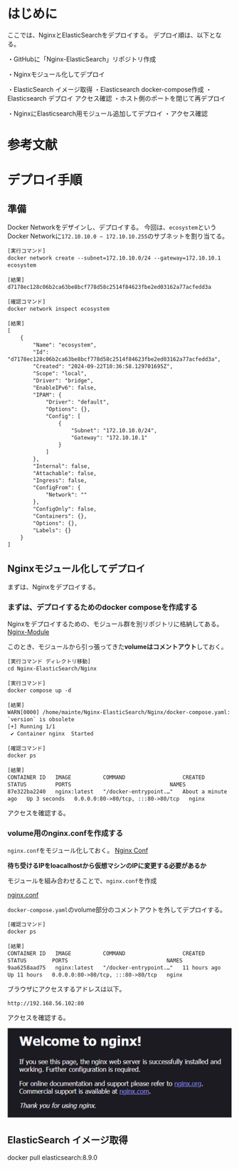 # はじめに
ここでは、NginxとElasticSearchをデプロイする。
デプロイ順は、以下となる。

・GitHubに「Nginx-ElasticSearch」リポジトリ作成

・Nginxモジュール化してデプロイ

・ElasticSearch イメージ取得
・Elasticsearch docker-compose作成
・Elasticsearch デプロイ アクセス確認
・ホスト側のポートを閉じて再デプロイ

・NginxにElasticsearch用モジュール追加してデプロイ
・アクセス確認


# 参考文献

# デプロイ手順

## 準備

Docker Networkをデザインし、デプロイする。
今回は、`ecosystem`というDocker Networkに`172.10.10.0 ~ 172.10.10.255`のサブネットを割り当てる。

```
[実行コマンド]
docker network create --subnet=172.10.10.0/24 --gateway=172.10.10.1 ecosystem

[結果]
d7178ec128c06b2ca63be8bcf778d58c2514f84623fbe2ed03162a77acfedd3a

[確認コマンド]
docker network inspect ecosystem

[結果]
[
    {
        "Name": "ecosystem",
        "Id": "d7178ec128c06b2ca63be8bcf778d58c2514f84623fbe2ed03162a77acfedd3a",
        "Created": "2024-09-22T10:36:58.129701695Z",
        "Scope": "local",
        "Driver": "bridge",
        "EnableIPv6": false,
        "IPAM": {
            "Driver": "default",
            "Options": {},
            "Config": [
                {
                    "Subnet": "172.10.10.0/24",
                    "Gateway": "172.10.10.1"
                }
            ]
        },
        "Internal": false,
        "Attachable": false,
        "Ingress": false,
        "ConfigFrom": {
            "Network": ""
        },
        "ConfigOnly": false,
        "Containers": {},
        "Options": {},
        "Labels": {}
    }
]
```

## Nginxモジュール化してデプロイ
まずは、Nginxをデプロイする。


### まずは、デプロイするためのdocker composeを作成する

Nginxをデプロイするための、モジュール群を別リポジトリに格納してある。
[Nginx-Module](https://github.com/halchil/Nginx-Module/tree/main)

このとき、モジュールから引っ張ってきた**volumeはコメントアウト**しておく。

```
[実行コマンド ディレクトリ移動]
cd Nginx-ElasticSearch/Nginx

[実行コマンド]
docker compose up -d

[結果]
WARN[0000] /home/mainte/Nginx-ElasticSearch/Nginx/docker-compose.yaml: `version` is obsolete 
[+] Running 1/1
 ✔ Container nginx  Started                          

[確認コマンド]
docker ps

[結果]
CONTAINER ID   IMAGE          COMMAND                  CREATED              STATUS         PORTS                               NAMES
87e322ba2240   nginx:latest   "/docker-entrypoint.…"   About a minute ago   Up 3 seconds   0.0.0.0:80->80/tcp, :::80->80/tcp   nginx
```

アクセスを確認する。

### volume用のnginx.confを作成する
`nginx.conf`をモジュール化しておく。
[Nginx Conf](https://github.com/halchil/Nginx-Module/tree/main/Nginx%20Conf)


**待ち受けるIPをloacalhostから仮想マシンのIPに変更する必要があるか**

モジュールを組み合わせることで、`nginx.conf`を作成

[nginx.conf](https://github.com/halchil/Nginx-ElasticSearch/blob/main/Nginx/nginx.conf)

`docker-compose.yaml`のvolume部分のコメントアウトを外してデプロイする。

```
[確認コマンド]
docker ps

[結果]
CONTAINER ID   IMAGE          COMMAND                  CREATED        STATUS        PORTS                               NAMES
9aa6258aad75   nginx:latest   "/docker-entrypoint.…"   11 hours ago   Up 11 hours   0.0.0.0:80->80/tcp, :::80->80/tcp   nginx
```

ブラウザにアクセスするアドレスは以下。
```
http://192.168.56.102:80
```
アクセスを確認する。

![access](./Img/img1.png)

## ElasticSearch イメージ取得
docker pull elasticsearch:8.9.0